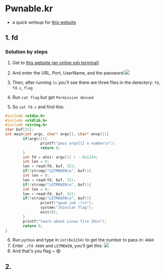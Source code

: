# Pwnable.kr
- a quick writeup for [this website](http://pwnable.kr/play.php)

## 1. fd
### Solution by steps
1. Get to [this website (an online ssh terminal)](https://www.redcoolmedia.net/sshgate/)
2. And enter the URL, Port, UserName, and the password
![](https://i.imgur.com/06bxS9F.png)

3. Then, after running `ls` you'll see there are three files in the derectory: `fd`, `fd.c`, `flag`
4. Run `cat flag` but get `Permission denied`
5. So `cat fd.c` and find this:
```c 
#include <stdio.h>
#include <stdlib.h>
#include <string.h>
char buf[32];
int main(int argc, char* argv[], char* envp[]){
        if(argc<2){
                printf("pass argv[1] a number\n");
                return 0;
        }
        int fd = atoi( argv[1] ) - 0x1234;
        int len = 0;
        len = read(fd, buf, 32);
        if(!strcmp("LETMEWIN\n", buf)){
        int len = 0;
        len = read(fd, buf, 32);
        if(!strcmp("LETMEWIN\n", buf)){
        int len = 0;
        len = read(fd, buf, 32);
        if(!strcmp("LETMEWIN\n", buf)){
                printf("good job :)\n");
                system("/bin/cat flag");
                exit(0);
        }
        printf("learn about Linux file IO\n");
        return 0;
}

```
6. Run `python` and type in `int(0x1234)` to get the number to pass in: `4660`
7. Enter `./fd 4660` and `LETMEWIN`, you'll get this:
![](https://i.imgur.com/9VnJp1d.png)
8. And that's you flag ~ :smile: 

## 2. 




